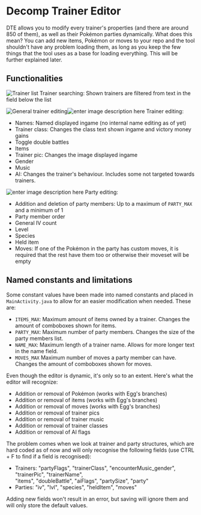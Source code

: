 # Decomp Trainer Editor
DTE allows you to modify every trainer's properties (and there are around 850 of them), as well as their Pokémon parties dynamically. What does this mean? You can add new items, Pokémon or moves to your repo and the tool shouldn't have any problem loading them, as long as you keep the few things that the tool uses as a base for loading everything. This will be further explained later.

## Functionalities
![Trainer list](https://i.imgur.com/mg6ORE4.png)
Trainer searching: Shown trainers are filtered from text in the field below the list

![General trainer editing](https://i.imgur.com/EAP3Hfe.png)![enter image description here](https://i.imgur.com/bJQDbaP.png)
Trainer editing:
 - Names: Named displayed ingame (no internal name editing as of yet)
 - Trainer class: Changes the class text shown ingame and victory money gains
 - Toggle double battles
 - Items
 - Trainer pic: Changes the image displayed ingame
 - Gender
 - Music
 - AI:  Changes the trainer's behaviour. Includes some not targeted towards trainers.

![enter image description here](https://i.imgur.com/fJ4bhnJ.png)
Party editing:
 - Addition and deletion of party members: Up to a maximum of `PARTY_MAX` and a minimum of 1
 - Party member order
 - General IV count
 - Level
 - Species
 - Held item
 - Moves: If one of the Pokémon in the party has custom moves, it is required that the rest have them too or otherwise their moveset will be empty


## Named constants and limitations
Some constant values have been made into named constants and placed in `MainActivity.java` to allow for an easier modification when needed. These are:
 - `ITEMS_MAX`: Maximum amount of items owned by a trainer. Changes the amount of comboboxes shown for items.
 - `PARTY_MAX`: Maximum number of party members. Changes the size of the party members list.
 - `NAME_MAX`: Maximum length of a trainer name. Allows for more longer text in the name field.
 - `MOVES_MAX` Maximum number of moves a party member can have. Changes the amount of comboboxes shown for moves.

Even though the editor is dynamic, it's only so to an extent. Here's what the editor will recognize:
 - Addition or removal of Pokémon (works with Egg's branches)
 - Addition or removal of items (works with Egg's branches)
 - Addition or removal of moves (works with Egg's branches)
 - Addition or removal of trainer pics
 - Addition or removal of trainer music
 - Addition or removal of trainer classes
 - Addition or removal of AI flags

The problem comes when we look at trainer and party structures, which are hard coded as of now and will only recognise the following fields (use CTRL + F to find if a field is recognised):
 - Trainers: "partyFlags", "trainerClass", "encounterMusic_gender", "trainerPic", "trainerName",  
  "items", "doubleBattle", "aiFlags", "partySize", "party"
  - Parties: "iv", "lvl", "species", "heldItem", "moves"

Adding new fields won't result in an error, but saving will ignore them and will only store the default values. 